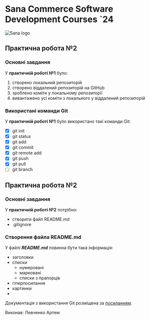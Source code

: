 # Sana Commerce Software Development Courses `24
![Sana logo](https://upload.wikimedia.org/wikipedia/commons/0/08/Sana_Commerce_Logo.png)

## Практична робота №2
### Основні завдання
У **практичній роботі №1** було:
1. створено локальний репозиторій
1. створено віддалений репозиторій на GitHub
1. зроблено коміти у локальному репозиторії
1. вивантажено усі коміти з локального у віддалений репозиторій

### Використані команди Git
У **практичній роботі №1** було використано такі команди Git:
- [x] git init
- [x] git status
- [x] git add
- [x] git commit
- [x] git remote add
- [x] git push
- [x] git pull
- [ ] git branch

## Практична робота №2
### Основні завдання
У **практичній роботі №2** потрібно:
- створити файл README.md
- .gitignore

### Створення файла README.md
У файлі **_README.md_** повинна бути така інформація:
- заголовки
- списки
  - нумеровані
  - марковані
  - списки з прапорців
- гіперпосилання
- картинки
- 
Документація з використання Git розміщена за [посиланням](https://git-scm.com/doc).

Виконав: Левченко Артем
